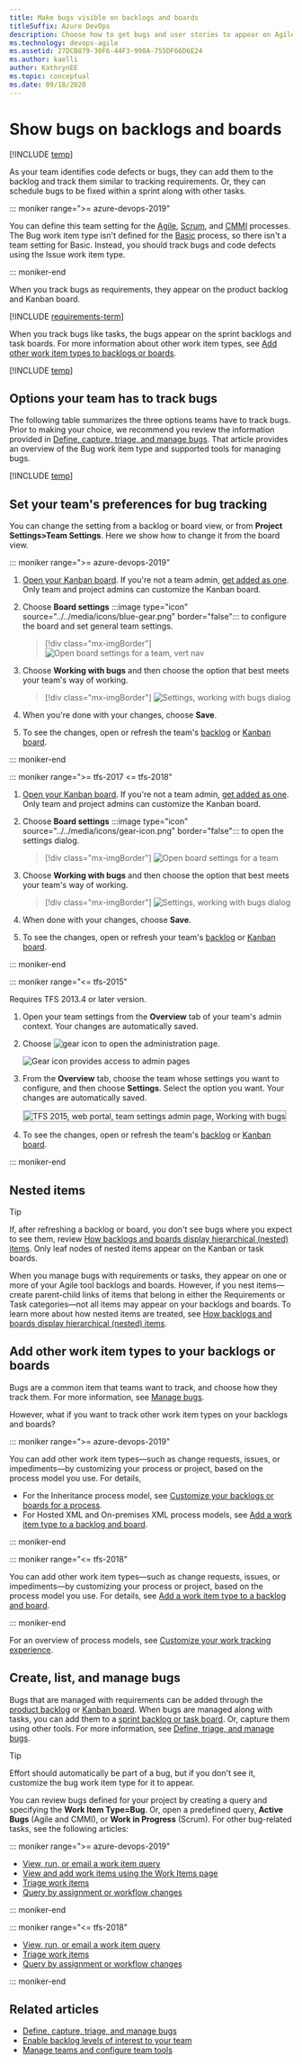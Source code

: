 ```yaml
---
title: Make bugs visible on backlogs and boards
titleSuffix: Azure DevOps 
description: Choose how to get bugs and user stories to appear on Agile tools in Azure Boards and Azure DevOps.
ms.technology: devops-agile
ms.assetid: 27DCB879-30F6-44F3-998A-755DF66D6E24
ms.author: kaelli
author: KathrynEE
ms.topic: conceptual
ms.date: 09/18/2020
---
```


# Show bugs on backlogs and boards  

[!INCLUDE [temp](../../boards/includes/version-all.md)]

As your team identifies code defects or bugs, they can add them to the backlog and track them similar to tracking requirements. Or, they can schedule bugs to be fixed within a sprint along with other tasks.  

::: moniker range=">= azure-devops-2019"

You can define this team setting for the [Agile](../../boards/work-items/guidance/agile-process.md), [Scrum](../../boards/work-items/guidance/scrum-process.md), and [CMMI](../../boards/work-items/guidance/cmmi-process.md) processes. The Bug work item type isn't defined for the [Basic](../../boards/get-started/plan-track-work.md) process, so there isn't a team setting for Basic. Instead, you should track bugs and code defects using the Issue work item type. 

::: moniker-end

When you track bugs as requirements, they appear on the product backlog and Kanban board. 

[!INCLUDE [requirements-term](../../boards/includes/note-requirements-terms.md)]

When you track bugs like tasks, the bugs appear on the sprint backlogs and task boards. For more information about other work item types, see [Add other work item types to backlogs or boards](#add-other-wits).

[!INCLUDE [temp](includes/prerequisites-team-settings.md)]

## Options your team has to track bugs

The following table summarizes the three options teams have to track bugs. Prior to making your choice, we recommend you review the information provided in [Define, capture, triage, and manage bugs](../../boards/backlogs/manage-bugs.md). That article provides an overview of the Bug work item type and supported tools for managing bugs.   

[!INCLUDE [temp](../../boards/includes/pro-con-matrix-show-bugs.md)] 


## Set your team's preferences for bug tracking

You can change the setting from a backlog or board view, or from **Project Settings>Team Settings**. Here we show how to change it from the board view.
 
::: moniker range=">= azure-devops-2019"  

1.  [Open your Kanban board](../../boards/boards/kanban-quickstart.md). If you're not a team admin, [get added as one](add-team-administrator.md). Only team and project admins can customize the Kanban board.

2. Choose **Board settings** :::image type="icon" source="../../media/icons/blue-gear.png" border="false"::: to configure the board and set general team settings.  

	> [!div class="mx-imgBorder"]
	> ![Open board settings for a team, vert nav](media/configure-team/open-board-settings.png)  

3. Choose **Working with bugs** and then choose the option that best meets your team's way of working.

	> [!div class="mx-imgBorder"]
	> ![Settings, working with bugs dialog](media/show-bugs-dialog.png)  

4. When you're done with your changes, choose **Save**.  

5. To see the changes, open or refresh the team's [backlog](../../boards/backlogs/create-your-backlog.md) or [Kanban board](../../boards/boards/kanban-basics.md). 

::: moniker-end

::: moniker range=">= tfs-2017 <= tfs-2018"

1. [Open your Kanban board](../../boards/boards/kanban-quickstart.md). If you're not a team admin, [get added as one](add-team-administrator.md). Only team and project admins can customize the Kanban board.

2. Choose **Board settings** :::image type="icon" source="../../media/icons/gear-icon.png" border="false"::: to open the settings dialog.  

	> [!div class="mx-imgBorder"]
	> ![Open board settings for a team](media/configure-team/open-settings-tfs.png)  

3. Choose **Working with bugs** and then choose the option that best meets your team's way of working.

	> [!div class="mx-imgBorder"]
	> ![Settings, working with bugs dialog](media/show-bugs-dialog.png)  

4. When done with your changes, choose **Save**.  

5. To see the changes, open or refresh your team's [backlog](../../boards/backlogs/create-your-backlog.md) or [Kanban board](../../boards/boards/kanban-basics.md).

::: moniker-end

::: moniker range="<= tfs-2015"

Requires TFS 2013.4 or later version. 

1. Open your team settings from the **Overview** tab of your team's admin context. Your changes are automatically saved. 

2. Choose ![gear icon](../../media/icons/gear-icon.png) to open the administration page.  

	![Gear icon provides access to admin pages](../../boards/media/icons/ALM_OpenAdminContext.png)

3. From the **Overview** tab, choose the team whose settings you want to configure, and then choose **Settings**. Select the option you want. Your changes are automatically saved.   

	<img src="media/team-settings.png" alt="TFS 2015, web portal, team settings admin page, Working with bugs" style="border: 2px solid #C3C3C3;" />  

4. To see the changes, open or refresh the team's [backlog](../../boards/backlogs/create-your-backlog.md) or [Kanban board](../../boards/boards/kanban-basics.md).

::: moniker-end

## Nested items  

> [!TIP]  
> If, after refreshing a backlog or board, you don't see bugs where you expect to see them, review [How backlogs and boards display hierarchical (nested) items](../../boards/backlogs/resolve-backlog-reorder-issues.md). Only leaf nodes of nested items appear on the Kanban or task boards.   

When you manage bugs with requirements or tasks, they appear on one or more of your Agile tool backlogs and boards. However, if you nest items&mdash;create parent-child links of items that belong in either the Requirements or Task categories&mdash;not all items may appear on your backlogs and boards. To learn more about how nested items are treated, see [How backlogs and boards display hierarchical (nested) items](../../boards/backlogs/resolve-backlog-reorder-issues.md).


<a id="add-other-wits" /> 

## Add other work item types to your backlogs or boards

Bugs are a common item that teams want to track, and choose how they track them. For more information, see [Manage bugs](../../boards/backlogs/manage-bugs.md). 

However, what if you want to track other work item types on your backlogs and boards?  

::: moniker range=">= azure-devops-2019"  

You can add other work item types&#8212;such as change requests, issues, or impediments—by customizing your process or project, based on the process model you use. For details,  
- For the Inheritance process model, see [Customize your backlogs or boards for a process](work/customize-process-backlogs-boards.md).   
- For Hosted XML and On-premises XML process models, see [Add a work item type to a backlog and board](../../reference/add-wits-to-backlogs-and-boards.md).

::: moniker-end

::: moniker range="<= tfs-2018"    

You can add other work item types&#8212;such as change requests, issues, or impediments—by customizing your process or project, based on the process model you use. For details, see [Add a work item type to a backlog and board](../../reference/add-wits-to-backlogs-and-boards.md).

::: moniker-end

For an overview of process models, see [Customize your work tracking experience](../../reference/customize-work.md).  

## Create, list, and manage bugs 

Bugs that are managed with requirements can be added through the [product backlog](../../boards/backlogs/create-your-backlog.md) or [Kanban board](../../boards/boards/kanban-quickstart.md). When bugs are managed along with tasks, you can add them to a [sprint backlog or task board](../../boards/sprints/add-tasks.md). Or, capture them using other tools. For more information, see [Define, triage, and manage bugs](../../boards/backlogs/manage-bugs.md).

> [!TIP]
> Effort should automatically be part of a bug, but if you don't see it, customize the bug work item type for it to appear.

You can review bugs defined for your project by creating a query and specifying the **Work Item Type=Bug**. Or, open a predefined query, **Active Bugs** (Agile and CMMI), or **Work in Progress** (Scrum). For other bug-related tasks, see the following articles:  

::: moniker range=">= azure-devops-2019"
- [View, run, or email a work item query](../../boards/queries/view-run-query.md)
- [View and add work items using the Work Items page](../../boards/work-items/view-add-work-items.md)
- [Triage work items](../../boards/queries/triage-work-items.md)
- [Query by assignment or workflow changes](../../boards/queries/query-by-workflow-changes.md)

::: moniker-end

::: moniker range="<= tfs-2018"
- [View, run, or email a work item query](../../boards/queries/view-run-query.md)
- [Triage work items](../../boards/queries/triage-work-items.md)
- [Query by assignment or workflow changes](../../boards/queries/query-by-workflow-changes.md)

::: moniker-end

## Related articles

- [Define, capture, triage, and manage bugs](../../boards/backlogs/manage-bugs.md)
- [Enable backlog levels of interest to your team](select-backlog-navigation-levels.md) 
- [Manage teams and configure team tools](manage-teams.md)


<!---

Team choices: 
- Product backlog of features or users stories under development 
- Bug backlog (don't let them go to die, EDRM epics - EPIC owner stack ranks work (not recommended) 
 
CSS team - request from a customer 
relationship through test run adn user story - is related; 

- parent relationship 
- 
- Process model impact 
- Managing technical debt vs addressing bugs that arise during a sprint 
- Can create a custom bug to manage along with requirements AND use a bug work item type to manage along with tasks 

Testing - bugs associated with user stories - parent-child relationship OR Related 
Rollup 

Some factors to consider: 
- Team size 
- Tools you'll want to use 
 

-->